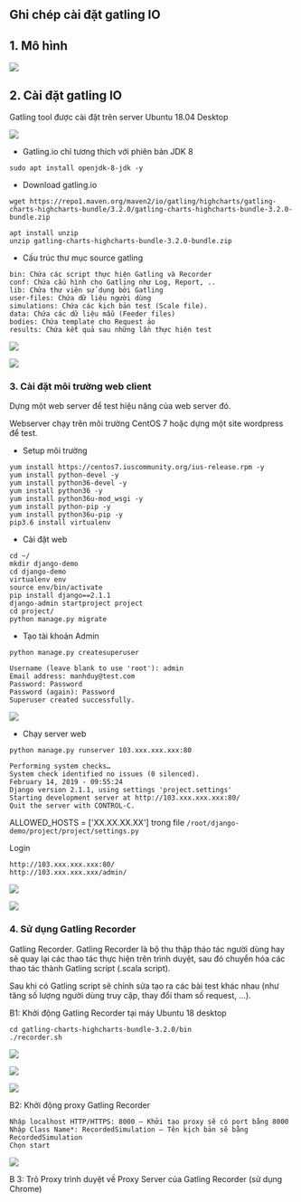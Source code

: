 ## Ghi chép cài đặt gatling IO

## 1. Mô hình

![](../images/cai-dat-gatling-io/gatlingtopo.png)

## 2. Cài đặt gatling IO

Gatling tool được cài đặt trên server Ubuntu 18.04 Desktop

![](../images/cai-dat-gatling-io/Screenshot_1079.png)

+ Gatling.io chỉ tương thích với phiên bản JDK 8

```
sudo apt install openjdk-8-jdk -y
```
+ Download gatling.io

```
wget https://repo1.maven.org/maven2/io/gatling/highcharts/gatling-charts-highcharts-bundle/3.2.0/gatling-charts-highcharts-bundle-3.2.0-bundle.zip
```

```
apt install unzip
unzip gatling-charts-highcharts-bundle-3.2.0-bundle.zip
```

+ Cấu trúc thư mục source gatling

```
bin: Chứa các script thực hiện Gatling và Recorder
conf: Chứa cấu hình cho Gatling như Log, Report, ..
lib: Chứa thư viên sử dụng bởi Gatling
user-files: Chứa dữ liệu người dùng
simulations: Chứa các kịch bản test (Scale file).
data: Chứa các dữ liệu mẫu (Feeder files)
bodies: Chứa template cho Request ảo
results: Chứa kết quả sau những lần thực hiện test
```

![](../images/cai-dat-gatling-io/Screenshot_1051.png)

![](../images/cai-dat-gatling-io/Screenshot_1080.png)

### 3. Cài đặt môi trường web client

Dựng một web server để test hiệu năng của web server đó.

Webserver chạy trên môi trường CentOS 7 hoặc dựng một site wordpress để test.

- Setup môi trường

```
yum install https://centos7.iuscommunity.org/ius-release.rpm -y
yum install python-devel -y
yum install python36-devel -y
yum install python36 -y
yum install python36u-mod_wsgi -y
yum install python-pip -y
yum install python36u-pip -y
pip3.6 install virtualenv
```

- Cài đặt web

```
cd ~/
mkdir django-demo
cd django-demo
virtualenv env
source env/bin/activate
pip install django==2.1.1
django-admin startproject project
cd project/
python manage.py migrate 
```

- Tạo tài khoản Admin

```
python manage.py createsuperuser

Username (leave blank to use 'root'): admin
Email address: manhduy@test.com
Password: Password
Password (again): Password
Superuser created successfully.
```

![](../images/cai-dat-gatling-io/Screenshot_1052.png)

- Chạy server web

```
python manage.py runserver 103.xxx.xxx.xxx:80

Performing system checks…
System check identified no issues (0 silenced).
February 14, 2019 - 09:55:24
Django version 2.1.1, using settings 'project.settings'
Starting development server at http://103.xxx.xxx.xxx:80/
Quit the server with CONTROL-C.
```

ALLOWED_HOSTS = ['XX.XX.XX.XX'] trong file `/root/django-demo/project/project/settings.py`

Login

```
http://103.xxx.xxx.xxx:80/
http://103.xxx.xxx.xxx/admin/
```

![](../images/cai-dat-gatling-io/Screenshot_1054.png)

![](../images/cai-dat-gatling-io/Screenshot_1055.png)

### 4. Sử dụng Gatling Recorder

Gatling Recorder. Gatling Recorder là bộ thu thập tháo tác người dùng hay sẽ quay lại các thao tác thực hiện trên trình duyệt, sau đó chuyển hóa các thao tác thành Gatling script (.scala script). 

Sau khi có Gatling script sẽ chỉnh sửa tạo ra các bài test khác nhau (như tăng số lượng người dùng truy cập, thay đổi tham số request, …).

B1: Khởi động Gatling Recorder tại máy Ubuntu 18 desktop

```
cd gatling-charts-highcharts-bundle-3.2.0/bin
./recorder.sh
```

![](../images/cai-dat-gatling-io/Screenshot_1081.png)

![](../images/cai-dat-gatling-io/Screenshot_1082.png)

![](../images/cai-dat-gatling-io/Screenshot_1083.png)

B2: Khởi động proxy Gatling Recorder

```
Nhập localhost HTTP/HTTPS: 8000 – Khởi tạo proxy sẽ có port bằng 8000
Nhập Class Name*: RecordedSimulation – Tên kịch bản sẽ bằng RecordedSimulation
Chọn start
```

![](../images/cai-dat-gatling-io/Screenshot_1084.png)

B 3: Trỏ Proxy trình duyệt về Proxy Server của Gatling Recorder (sử dụng Chrome)





















